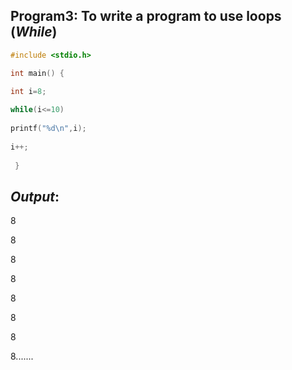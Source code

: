 ## Program3: To write a program to use loops (*While*)
```C
#include <stdio.h>

int main() {

int i=8;
    
while(i<=10)
    
printf("%d\n",i);
       
i++;
        
 }
 ```
 ## *Output*:
 8
 
 8
 
 8
 
 8
 
 8
 
 8
 
 8
 
 8.......
